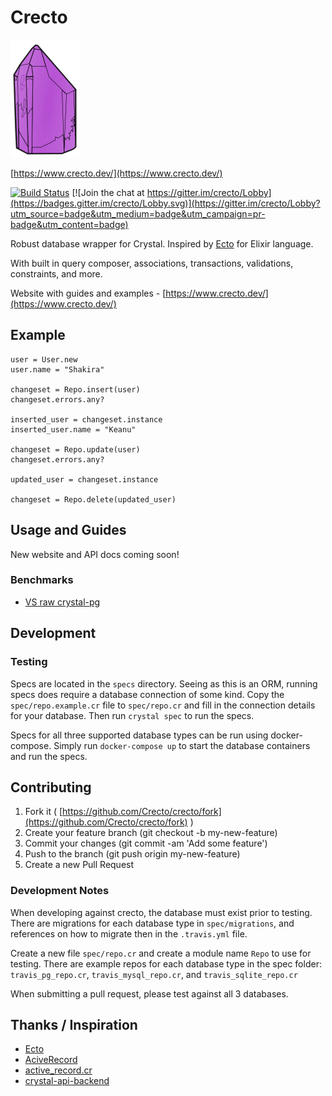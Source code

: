 # Crecto

![crecto](crecto.png)

[https://www.crecto.dev/](https://www.crecto.dev/)

[![Build Status](https://travis-ci.org/Crecto/crecto.svg?branch=master)](https://travis-ci.org/Crecto/crecto) [![Join the chat at https://gitter.im/crecto/Lobby](https://badges.gitter.im/crecto/Lobby.svg)](https://gitter.im/crecto/Lobby?utm_source=badge&utm_medium=badge&utm_campaign=pr-badge&utm_content=badge)

Robust database wrapper for Crystal. Inspired by [Ecto](https://github.com/elixir-ecto/ecto) for Elixir language.

With built in query composer, associations, transactions, validations, constraints, and more.

Website with guides and examples - [https://www.crecto.dev/](https://www.crecto.dev/)

<!-- See api docs - <http://docs.crecto.dev> -->

## Example

```crystal
user = User.new
user.name = "Shakira"

changeset = Repo.insert(user)
changeset.errors.any?

inserted_user = changeset.instance
inserted_user.name = "Keanu"

changeset = Repo.update(user)
changeset.errors.any?

updated_user = changeset.instance

changeset = Repo.delete(updated_user)
```

## Usage and Guides

New website and API docs coming soon!

<!-- Visit [www.crecto.dev](https://www.crecto.dev) -->

### Benchmarks

- [VS raw crystal-pg](https://github.com/Crecto/crecto/wiki/Benchmarks)

## Development

### Testing

Specs are located in the `specs` directory. Seeing as this is an ORM, running specs does require a database connection
of some kind. Copy the `spec/repo.example.cr` file to `spec/repo.cr` and fill in the connection details for your
database. Then run `crystal spec` to run the specs.

Specs for all three supported database types can be run using docker-compose. Simply run `docker-compose up` to start
the database containers and run the specs.

## Contributing

1. Fork it ( [https://github.com/Crecto/crecto/fork](https://github.com/Crecto/crecto/fork) )
2. Create your feature branch (git checkout -b my-new-feature)
3. Commit your changes (git commit -am 'Add some feature')
4. Push to the branch (git push origin my-new-feature)
5. Create a new Pull Request

### Development Notes

When developing against crecto, the database must exist prior to
testing. There are migrations for each database type in `spec/migrations`,
and references on how to migrate then in the `.travis.yml` file.

Create a new file `spec/repo.cr` and create a module name `Repo` to use for testing.
There are example repos for each database type in the spec folder: `travis_pg_repo.cr`,
`travis_mysql_repo.cr`, and `travis_sqlite_repo.cr`

When submitting a pull request, please test against all 3 databases.

## Thanks / Inspiration

- [Ecto](https://github.com/elixir-ecto/ecto)
- [AciveRecord](https://github.com/rails/rails/tree/master/activerecord)
- [active_record.cr](https://github.com/waterlink/active_record.cr)
- [crystal-api-backend](https://github.com/dantebronto/crystal-api-backend)
